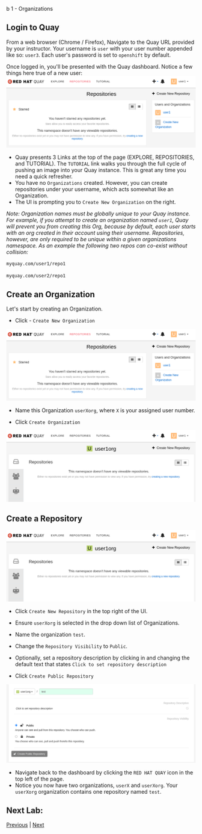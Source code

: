 b 1 - Organizations

## Login to Quay
From a web browser (Chrome / Firefox), Navigate to the Quay URL provided by your instructor.
Your username is `user` with your user number appended like so: `user3`. Each user's password is set to `openshift` by default. 

Once logged in, you'll be presented with the Quay dashboard. Notice a few things here true of a new user:
![Quay Dashboard](/images/lab1-1.png)

* Quay presents 3 Links at the top of the page (EXPLORE, REPOSITORIES, and TUTORIAL). The `TUTORIAL` link walks you through the full cycle of pushing an image into your Quay instance. This is great any time you need a quick refresher.
* You have no `Organizations` created. However, you can create repositories under your username, which acts somewhat like an Organization.
* The UI is prompting you to `Create New Organization` on the right.

*Note: Organization names must be globally unique to your Quay instance. For example, if you attempt to create an organization named `user1`, Quay will prevent you from creating this Org, because by default, each user starts with an org created in their account using their username. Repositories, however, are only required to be unique within a given organizations namespace. As an example the following two repos can co-exist without collision:*

```
myquay.com/user1/repo1

myquay.com/user2/repo1
```

## Create an Organization
Let's start by creating an Organization.
* Click - `Create New Organization`

![Quay Dashboard](/images/lab1-1.png)

* Name this Organization `userXorg`, where `X` is your assigned user number.


* Click `Create Organization`

![Quay Dashboard](/images/lab1-3.png)



## Create a Repository
![Quay Dashboard](/images/lab1-3.png)

* Click `Create New Repository` in the top right of the UI.

* Ensure `userXorg` is selected in the drop down list of Organizations.

* Name the organization `test`.

* Change the `Repository Visibility` to `Public`.

* Optionally, set a repository description by clicking in and changing the default text that states `Click to set repository description`

* Click `Create Public Repository`

![Quay Dashboard](/images/lab1-4.png)

* Navigate back to the dashboard by clicking the `RED HAT QUAY` icon in the top left of the page.
* Notice you now have two organizations, `userX` and `userXorg`. Your `userXorg` organization contains one repository named `test`.



## Next Lab:
[Previous](https://github.com/mbach04/quay_workshop_instructions/blob/master/README.md) | [Next](https://github.com/mbach04/quay_workshop_instructions/blob/master/lab2.md)


